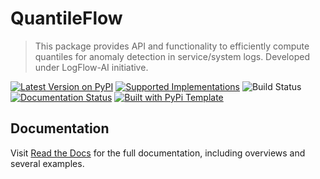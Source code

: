 # QuantileFlow

> This package provides API and functionality to efficiently compute quantiles for anomaly detection in service/system logs. Developed under LogFlow-AI initiative.

[![Latest Version on PyPI](https://img.shields.io/pypi/v/QuantileFlow.svg)](https://pypi.python.org/pypi/QuantileFlow/)
[![Supported Implementations](https://img.shields.io/pypi/pyversions/QuantileFlow.svg)](https://pypi.python.org/pypi/QuantileFlow/)
![Build Status](https://github.com/LogFlow-AI/QuantileFlow/actions/workflows/test.yaml/badge.svg)
[![Documentation Status](https://readthedocs.org/projects/QuantileFlow/badge/?version=latest)](https://QuantileFlow.readthedocs.io/en/latest/?badge=latest)
[![Built with PyPi Template](https://img.shields.io/badge/PyPi_Template-v0.8.0-blue.svg)](https://github.com/christophevg/pypi-template)


## Documentation

Visit [Read the Docs](https://QuantileFlow.readthedocs.org) for the full documentation, including overviews and several examples.


